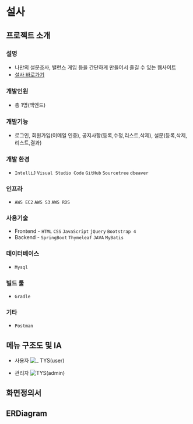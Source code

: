 # 설사

## 프로젝트 소개
### 설명
* 나만의 설문조사, 밸런스 게임 등을 간단하게 만들어서 즐길 수 있는 웹사이트
* [설사 바로가기](http://13.124.47.242:8084/)
  
### 개발인원
* 총 1명(백엔드)
### 개발기능
* 로그인, 회원가입(이메일 인증), 공지사항(등록,수정,리스트,삭제), 설문(등록,삭제,리스트,결과)
### 개발 환경
* `IntelliJ` `Visual Studio Code` `GitHub` `Sourcetree` `dbeaver`
### 인프라
* `AWS EC2` `AWS S3` `AWS RDS`
### 사용기술
* Frontend - 
`HTML` `CSS` `JavaScript` `jQuery` `Bootstrap 4`
* Backend - 
`SpringBoot` `Thymeleaf` `JAVA` `MyBatis` 
### 데이터베이스
* `Mysql`
### 빌드 툴
* `Gradle`
### 기타
* `Postman`

## 메뉴 구조도 및 IA
* 사용자
![_  TYS(user)](https://github.com/leejh-96/survey/assets/115613811/2d8b49af-639d-4368-ba60-aa8f77cd2d70)

* 관리자
![TYS(admin)](https://github.com/leejh-96/survey/assets/115613811/51e83cf7-73c4-41c2-a825-6a292eb1288b)

## 화면정의서

## ERDiagram

